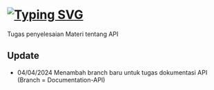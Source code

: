 # [![Typing SVG](https://readme-typing-svg.herokuapp.com?font=Fira+Code&duration=3000&pause=1000&random=false&width=500&lines=Tugas+PR+Latihan+API;%5BKM+6%5D+BE+JS+-+CH+4+TOP+2;Web+Development+with+Express.JS+(Part+1);Binar+Academy)](https://git.io/typing-svg)
Tugas penyelesaian Materi tentang API

## Update
* 04/04/2024 Menambah branch baru untuk tugas dokumentasi API (Branch = Documentation-API)
